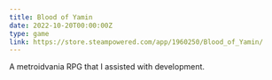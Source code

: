 ```yaml
---
title: Blood of Yamin
date: 2022-10-20T00:00:00Z
type: game
link: https://store.steampowered.com/app/1960250/Blood_of_Yamin/
---
```

A metroidvania RPG that I assisted with development.

